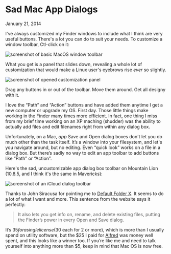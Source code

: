 # Sad Mac App Dialogs

<p class="datestamp">January 21, 2014</p>

I've always customized my Finder windows to include what I think are very useful buttons. There's a lot you can do to suit your needs. To customize a window toolbar, Ctl-click on it:

<img class="img--fluid" src="/posts/img/macos-finder-toolbar-contextual-menu.jpg" alt="screenshot of basic MacOS window toolbar" />

What you get is a panel that slides down, revealing a whole lot of customization that would make a Linux user's eyebrows rise _ever_ so slightly.

<img class="img--fluid" src="/posts/img/macos-finder-toolbar-customization-panel.jpg" alt="screenshot of opened customization panel" />

Drag any buttons in or out of the toolbar. Move them around. Get all designy with it.

I love the “Path” and “Action” buttons and have added them anytime I get a new computer or upgrade my OS. First day. Those little things make working in the Finder many times more efficient. In fact, one thing I miss from my brief time working on an XP maching (shudder) was the ability to actually add files and edit filenames right from within any dialog box.

Unfortunately, on a Mac, _app_ Save and Open dialog boxes don't let you do much other than the task itself. It’s a window into your filesystem, and let's you navigate around, but no editing. Even “quick look” works on a file in a dialog box. But there’s sadly no way to edit an app toolbar to add buttons like “Path” or “Action”.

Here's the sad, uncustomizable app dialog box toolbar on Mountain Lion (10.8.5, and I think it's the same in Mavericks):

<img class="img--fluid" src="/posts/img/icloud-app-toolbar-no-custom-panel.jpg" alt="screenshot of an iCloud dialog toolbar" />

Thanks to John Siracusa for pointing me to [Default Folder X](http://www.stclairsoft.com/DefaultFolderX/index.html). It seems to do a lot of what I want and more. This sentence from the website says it perfectly:

> It also lets you get info on, rename, and delete existing files, putting the Finder’s power in every Open and Save dialog.

It’s $35 for a single license ($30 each for 2 or more), which is more than I usually spend on utility software, but the $25 I paid for [Alfred](http://www.alfredapp.com/) was money well spent, and this looks like a winner too. If you’re like me and need to talk yourself into anything more than $5, keep in mind that Mac OS is now free.
